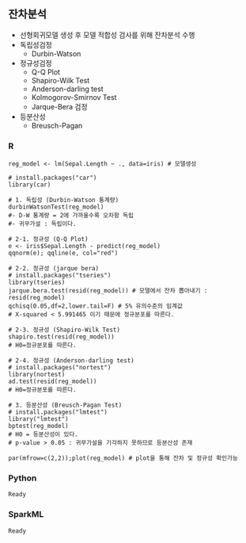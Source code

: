 ## 잔차분석
- 선형회귀모델 생성 후 모델 적합성 검사를 위해 잔차분석 수행
- 독립성검정
  - Durbin-Watson
- 정규성검정
  - Q-Q Plot
  - Shapiro-Wilk Test
  - Anderson-darling test
  - Kolmogorov-Smirnov Test
  - Jarque-Bera 검정
- 등분산성
  - Breusch-Pagan

### R
    reg_model <- lm(Sepal.Length ~ ., data=iris) # 모델생성

    # install.packages("car")
    library(car)

    # 1. 독립성 (Durbin-Watson 통계량)
    durbinWatsonTest(reg_model)
    #- D-W 통계량 = 2에 가까울수록 오차항 독립
    #- 귀무가설 : 독립이다.

    # 2-1. 정규성 (Q-Q Plot)
    e <- iris$Sepal.Length - predict(reg_model)
    qqnorm(e); qqline(e, col="red")

    # 2-2. 정규성 (jarque bera)
    # install.packages("tseries")
    library(tseries)
    jarque.bera.test(resid(reg_model)) # 모델에서 잔차 뽑아내기 : resid(reg_model)
    qchisq(0.05,df=2,lower.tail=F) # 5% 유의수준의 임계값
    # X-squared < 5.991465 이기 때문에 정규분포를 따른다.

    # 2-3. 정규성 (Shapiro-Wilk Test)
    shapiro.test(resid(reg_model))
    # H0=정규분포를 따른다.

    # 2-4. 정규성 (Anderson-darling test)
    # install.packages("nortest")
    library(nortest)
    ad.test(resid(reg_model))
    # H0=정규분포를 따른다.

    # 3. 등분산성 (Breusch-Pagan Test)
    # install.packages("lmtest")
    library("lmtest")
    bptest(reg_model)
    # H0 = 등분산성이 있다.
    # p-value > 0.05 : 귀무가설을 기각하지 못하므로 등분산성 존재

    par(mfrow=c(2,2));plot(reg_model) # plot을 통해 잔차 및 정규성 확인가능

### Python
    Ready

### SparkML
    Ready
